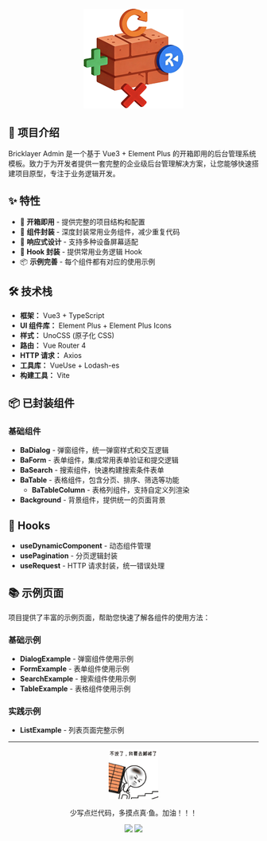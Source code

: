 <p align="center">
  <img width="200px" src="packages/images/logo.png" />
</p>

## 🚀 项目介绍

Bricklayer Admin 是一个基于 Vue3 + Element Plus 的开箱即用的后台管理系统模板。致力于为开发者提供一套完整的企业级后台管理解决方案，让您能够快速搭建项目原型，专注于业务逻辑开发。

## ✨ 特性

- 🎯 **开箱即用** - 提供完整的项目结构和配置
- 🧩 **组件封装** - 深度封装常用业务组件，减少重复代码
- 📱 **响应式设计** - 支持多种设备屏幕适配
- 🔧 **Hook 封装** - 提供常用业务逻辑 Hook
- 📦 **示例完善** - 每个组件都有对应的使用示例

## 🛠️ 技术栈

- **框架：** Vue3 + TypeScript
- **UI 组件库：** Element Plus + Element Plus Icons
- **样式：** UnoCSS (原子化 CSS)
- **路由：** Vue Router 4
- **HTTP 请求：** Axios
- **工具库：** VueUse + Lodash-es
- **构建工具：** Vite

## 📦 已封装组件

### 基础组件

- **BaDialog** - 弹窗组件，统一弹窗样式和交互逻辑
- **BaForm** - 表单组件，集成常用表单验证和提交逻辑
- **BaSearch** - 搜索组件，快速构建搜索条件表单
- **BaTable** - 表格组件，包含分页、排序、筛选等功能
  - **BaTableColumn** - 表格列组件，支持自定义列渲染
- **Background** - 背景组件，提供统一的页面背景

## 🎣 Hooks

- **useDynamicComponent** - 动态组件管理
- **usePagination** - 分页逻辑封装
- **useRequest** - HTTP 请求封装，统一错误处理

## 📚 示例页面

项目提供了丰富的示例页面，帮助您快速了解各组件的使用方法：

### 基础示例

- **DialogExample** - 弹窗组件使用示例
- **FormExample** - 表单组件使用示例
- **SearchExample** - 搜索组件使用示例
- **TableExample** - 表格组件使用示例

### 实践示例

- **ListExample** - 列表页面完整示例

---

<p align="center">
  <img width="100px" src="packages/images/bricklaying.GIF" />
</p>

<p align="center">少写点烂代码，多摸点真·鱼。加油！！！</p>

<p align="center">
  <img width="100px" src="packages/images/slow.GIF" /> 
  <img width="100px" src="packages/images/fast.GIF" />
</p>

